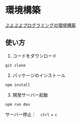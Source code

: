 # 環境構築
[ぷよぷよプログラミングの環境構築](https://www.youtube.com/watch?v=C4nxOX8sl5g)

## 使い方

1. コードをダウンロード
```
git clone 
```
2. パッケージのインストール
```
npm install
```
3. 開発サーバー起動
```
npm run dev
```
  サーバー停止：　```ctrl``` + ```c``` 
